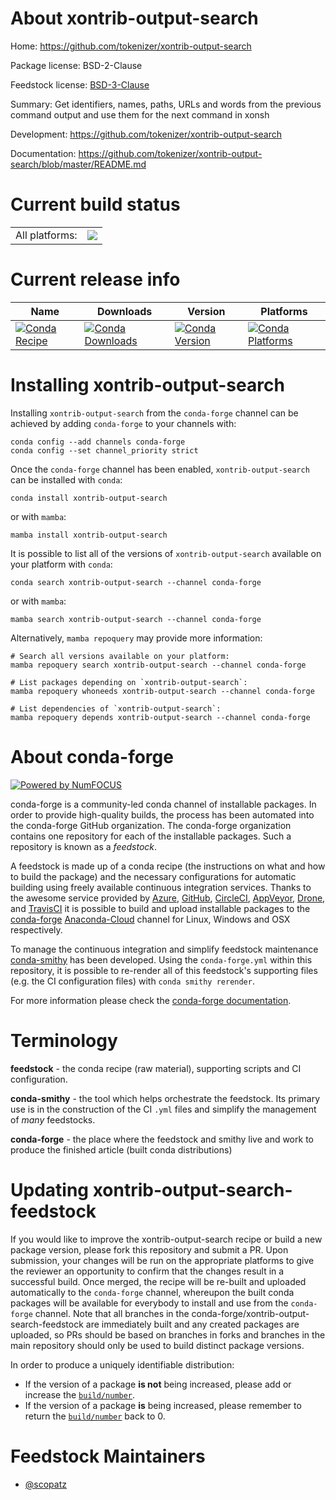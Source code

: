 About xontrib-output-search
===========================

Home: https://github.com/tokenizer/xontrib-output-search

Package license: BSD-2-Clause

Feedstock license: [BSD-3-Clause](https://github.com/conda-forge/xontrib-output-search-feedstock/blob/main/LICENSE.txt)

Summary: Get identifiers, names, paths, URLs and words from the previous command output
and use them for the next command in xonsh


Development: https://github.com/tokenizer/xontrib-output-search

Documentation: https://github.com/tokenizer/xontrib-output-search/blob/master/README.md

Current build status
====================


<table><tr><td>All platforms:</td>
    <td>
      <a href="https://dev.azure.com/conda-forge/feedstock-builds/_build/latest?definitionId=10738&branchName=main">
        <img src="https://dev.azure.com/conda-forge/feedstock-builds/_apis/build/status/xontrib-output-search-feedstock?branchName=main">
      </a>
    </td>
  </tr>
</table>

Current release info
====================

| Name | Downloads | Version | Platforms |
| --- | --- | --- | --- |
| [![Conda Recipe](https://img.shields.io/badge/recipe-xontrib--output--search-green.svg)](https://anaconda.org/conda-forge/xontrib-output-search) | [![Conda Downloads](https://img.shields.io/conda/dn/conda-forge/xontrib-output-search.svg)](https://anaconda.org/conda-forge/xontrib-output-search) | [![Conda Version](https://img.shields.io/conda/vn/conda-forge/xontrib-output-search.svg)](https://anaconda.org/conda-forge/xontrib-output-search) | [![Conda Platforms](https://img.shields.io/conda/pn/conda-forge/xontrib-output-search.svg)](https://anaconda.org/conda-forge/xontrib-output-search) |

Installing xontrib-output-search
================================

Installing `xontrib-output-search` from the `conda-forge` channel can be achieved by adding `conda-forge` to your channels with:

```
conda config --add channels conda-forge
conda config --set channel_priority strict
```

Once the `conda-forge` channel has been enabled, `xontrib-output-search` can be installed with `conda`:

```
conda install xontrib-output-search
```

or with `mamba`:

```
mamba install xontrib-output-search
```

It is possible to list all of the versions of `xontrib-output-search` available on your platform with `conda`:

```
conda search xontrib-output-search --channel conda-forge
```

or with `mamba`:

```
mamba search xontrib-output-search --channel conda-forge
```

Alternatively, `mamba repoquery` may provide more information:

```
# Search all versions available on your platform:
mamba repoquery search xontrib-output-search --channel conda-forge

# List packages depending on `xontrib-output-search`:
mamba repoquery whoneeds xontrib-output-search --channel conda-forge

# List dependencies of `xontrib-output-search`:
mamba repoquery depends xontrib-output-search --channel conda-forge
```


About conda-forge
=================

[![Powered by
NumFOCUS](https://img.shields.io/badge/powered%20by-NumFOCUS-orange.svg?style=flat&colorA=E1523D&colorB=007D8A)](https://numfocus.org)

conda-forge is a community-led conda channel of installable packages.
In order to provide high-quality builds, the process has been automated into the
conda-forge GitHub organization. The conda-forge organization contains one repository
for each of the installable packages. Such a repository is known as a *feedstock*.

A feedstock is made up of a conda recipe (the instructions on what and how to build
the package) and the necessary configurations for automatic building using freely
available continuous integration services. Thanks to the awesome service provided by
[Azure](https://azure.microsoft.com/en-us/services/devops/), [GitHub](https://github.com/),
[CircleCI](https://circleci.com/), [AppVeyor](https://www.appveyor.com/),
[Drone](https://cloud.drone.io/welcome), and [TravisCI](https://travis-ci.com/)
it is possible to build and upload installable packages to the
[conda-forge](https://anaconda.org/conda-forge) [Anaconda-Cloud](https://anaconda.org/)
channel for Linux, Windows and OSX respectively.

To manage the continuous integration and simplify feedstock maintenance
[conda-smithy](https://github.com/conda-forge/conda-smithy) has been developed.
Using the ``conda-forge.yml`` within this repository, it is possible to re-render all of
this feedstock's supporting files (e.g. the CI configuration files) with ``conda smithy rerender``.

For more information please check the [conda-forge documentation](https://conda-forge.org/docs/).

Terminology
===========

**feedstock** - the conda recipe (raw material), supporting scripts and CI configuration.

**conda-smithy** - the tool which helps orchestrate the feedstock.
                   Its primary use is in the construction of the CI ``.yml`` files
                   and simplify the management of *many* feedstocks.

**conda-forge** - the place where the feedstock and smithy live and work to
                  produce the finished article (built conda distributions)


Updating xontrib-output-search-feedstock
========================================

If you would like to improve the xontrib-output-search recipe or build a new
package version, please fork this repository and submit a PR. Upon submission,
your changes will be run on the appropriate platforms to give the reviewer an
opportunity to confirm that the changes result in a successful build. Once
merged, the recipe will be re-built and uploaded automatically to the
`conda-forge` channel, whereupon the built conda packages will be available for
everybody to install and use from the `conda-forge` channel.
Note that all branches in the conda-forge/xontrib-output-search-feedstock are
immediately built and any created packages are uploaded, so PRs should be based
on branches in forks and branches in the main repository should only be used to
build distinct package versions.

In order to produce a uniquely identifiable distribution:
 * If the version of a package **is not** being increased, please add or increase
   the [``build/number``](https://docs.conda.io/projects/conda-build/en/latest/resources/define-metadata.html#build-number-and-string).
 * If the version of a package **is** being increased, please remember to return
   the [``build/number``](https://docs.conda.io/projects/conda-build/en/latest/resources/define-metadata.html#build-number-and-string)
   back to 0.

Feedstock Maintainers
=====================

* [@scopatz](https://github.com/scopatz/)

